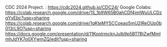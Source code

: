 CDC 2024 Project. : https://cdc2024.github.io/CDC24/
Google Colabs:
https://colab.research.google.com/drive/1S_1b9W65B0ahCDf4jmlWuULCDzgYvEbc?usp=sharing
https://colab.research.google.com/drive/1qKteMYSCCoeao5mU2lReOUp0b013rL9O?usp=sharing
https://docs.google.com/presentation/d/11KoplrmcknJulb9p5BT7BjZwfMmImhJdYK7o0XYwmZQ/edit?usp=sharing
